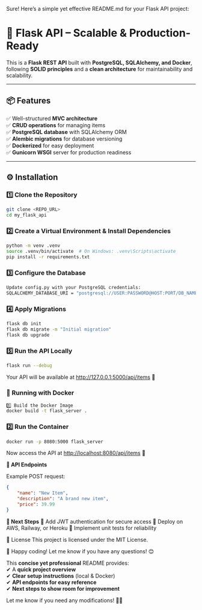 Sure! Here’s a simple yet effective README.md for your Flask API project:
# 🚀 Flask API – Scalable & Production-Ready  

This is a **Flask REST API** built with **PostgreSQL, SQLAlchemy, and Docker**, following **SOLID principles** and a **clean architecture** for maintainability and scalability.

---

## 📦 Features  
✅ Well-structured **MVC architecture**  
✅ **CRUD operations** for managing items  
✅ **PostgreSQL database** with SQLAlchemy ORM  
✅ **Alembic migrations** for database versioning  
✅ **Dockerized** for easy deployment  
✅ **Gunicorn WSGI** server for production readiness  

---

## ⚙️ Installation  

### 1️⃣ Clone the Repository  
```bash
git clone <REPO_URL>
cd my_flask_api
```

### 2️⃣ Create a Virtual Environment & Install Dependencies
```bash
python -m venv .venv  
source .venv/bin/activate  # On Windows: .venv\Scripts\activate
pip install -r requirements.txt
```

### 3️⃣ Configure the Database
```bash
Update config.py with your PostgreSQL credentials:
SQLALCHEMY_DATABASE_URI = "postgresql://USER:PASSWORD@HOST:PORT/DB_NAME"
```

### 4️⃣ Apply Migrations
```bash
flask db init  
flask db migrate -m "Initial migration"  
flask db upgrade 
```

### 5️⃣ Run the API Locally
```bash
flask run --debug
```

Your API will be available at http://127.0.0.1:5000/api/items 🚀

### 🐳 Running with Docker
```bash
1️⃣ Build the Docker Image
docker build -t flask_server .
```

### 2️⃣ Run the Container
```bash
docker run -p 8080:5000 flask_server
```

Now access the API at [http://localhost:8080/api/items](http://localhost:8080/api/items) **🎯**

**📡 API Endpoints**

Example POST request:

```json
{
    "name": "New Item",
    "description": "A brand new item",
    "price": 39.99
}
```


**🎯 Next Steps**
🔹 Add JWT authentication for secure access 
🔹 Deploy on AWS, Railway, or Heroku 
🔹 Implement unit tests for reliability

📜 License
This project is licensed under the MIT License.

🚀 Happy coding! Let me know if you have any questions! 😊

This **concise yet professional** README provides:  
✔ A **quick project overview**  
✔ **Clear setup instructions** (local & Docker)  
✔ **API endpoints for easy reference**  
✔ **Next steps to show room for improvement**  

Let me know if you need any modifications! 🚀🔥
